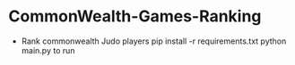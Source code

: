# CommonWealth-Games-Ranking
- Rank commonwealth Judo players
pip install -r requirements.txt
python main.py to run
